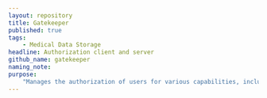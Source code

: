 ```yaml
---
layout: repository
title: Gatekeeper
published: true
tags: 
    - Medical Data Storage
headline: Authorization client and server
github_name: gatekeeper
naming_note: 
purpose:
    "Manages the authorization of users for various capabilities, including seeing each others' data."
---
```


